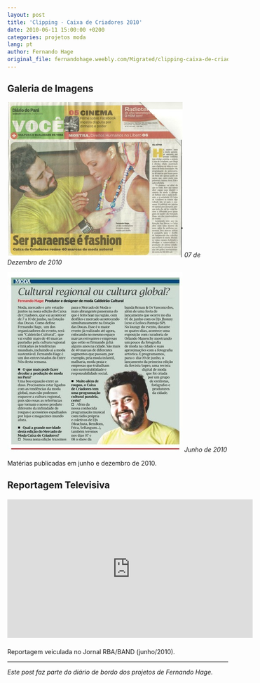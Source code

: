 ```yaml
---
layout: post
title: 'Clipping - Caixa de Criadores 2010'
date: 2010-06-11 15:00:00 +0200
categories: projetos moda
lang: pt
author: Fernando Hage
original_file: fernandohage.weebly.com/Migrated/clipping-caixa-de-criadores-2010.html
---
```


## Galeria de Imagens

![07 de Dezembro de 2010](/assets/images/2010-06-11-clipping-midia-caixa-criadores-2010-01.jpg)
*07 de Dezembro de 2010*

![Junho de 2010](/assets/images/2010-06-11-clipping-midia-caixa-criadores-2010-02.jpg)
*Junho de 2010*

Matérias publicadas em junho e dezembro de 2010.

## Reportagem Televisiva

<div style="text-align: center; margin: 20px 0;">
<iframe width="560" height="315" src="https://www.youtube.com/embed/si79qUB4Y_M" frameborder="0" allowfullscreen></iframe>
</div>

Reportagem veiculada no Jornal RBA/BAND (junho/2010).

---

*Este post faz parte do diário de bordo dos projetos de Fernando Hage.*
